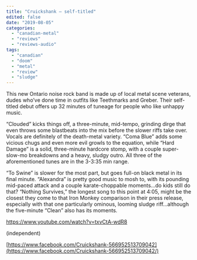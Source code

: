 ```yaml
---
title: "Cruickshank – self-titled"
edited: false
date: "2019-08-05"
categories:
  - "canadian-metal"
  - "reviews"
  - "reviews-audio"
tags:
  - "canadian"
  - "doom"
  - "metal"
  - "review"
  - "sludge"
---
```


This new Ontario noise rock band is made up of local metal scene veterans, dudes who’ve done time in outfits like Teethmarks and Greber. Their self-titled debut offers up 32 minutes of tuneage for people who like unhappy music.

“Clouded” kicks things off, a three-minute, mid-tempo, grinding dirge that even throws some blastbeats into the mix before the slower riffs take over. Vocals are definitely of the death-metal variety. “Coma Blue” adds some vicious chugs and even more evil growls to the equation, while “Hard Damage” is a solid, three-minute hardcore stomp, with a couple super-slow-mo breakdowns and a heavy, sludgy outro. All three of the aforementioned tunes are in the 3-3:35 min range.

“To Swine” is slower for the most part, but goes full-on black metal in its final minute. “Alexandra” is pretty good music to mosh to, with its pounding mid-paced attack and a couple karate-choppable moments…do kids still do that? “Nothing Survives,” the longest song to this point at 4:05, might be the closest they come to that Iron Monkey comparison in their press release, especially with that one particularly ominous, looming sludge riff…although the five-minute “Clean” also has its moments.

https://www.youtube.com/watch?v=txvCtA-wdR8

(independent)

[https://www.facebook.com/Cruickshank-566952513709042](https://www.facebook.com/Cruickshank-566952513709042/)
